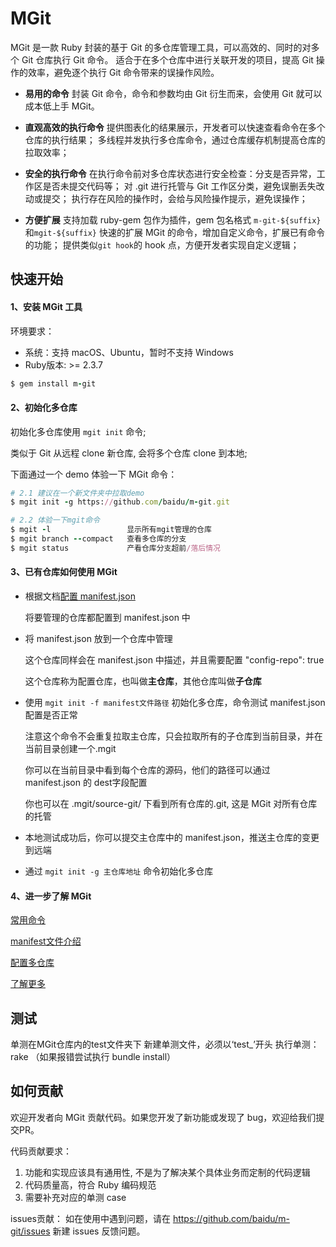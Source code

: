# MGit

MGit 是一款 Ruby 封装的基于 Git 的多仓库管理工具，可以高效的、同时的对多个 Git 仓库执行 Git 命令。
适合于在多个仓库中进行关联开发的项目，提高 Git 操作的效率，避免逐个执行 Git 命令带来的误操作风险。

- **易用的命令**
封装 Git 命令，命令和参数均由 Git 衍生而来，会使用 Git 就可以成本低上手 MGit。

- **直观高效的执行命令**
提供图表化的结果展示，开发者可以快速查看命令在多个仓库的执行结果；
多线程并发执行多仓库命令，通过仓库缓存机制提高仓库的拉取效率；

- **安全的执行命令**
在执行命令前对多仓库状态进行安全检查：分支是否异常，工作区是否未提交代码等；
对 .git 进行托管与 Git 工作区分类，避免误删丢失改动或提交；
执行存在风险的操作时，会给与风险操作提示，避免误操作；

- **方便扩展**
支持加载 ruby-gem 包作为插件，gem 包名格式 `m-git-${suffix}`和`mgit-${suffix}`
快速的扩展 MGit 的命令，增加自定义命令，扩展已有命令的功能；
提供类似`git hook`的 hook 点，方便开发者实现自定义逻辑；

## 快速开始
  #### 1、安装 MGit 工具

环境要求：

- 系统：支持 macOS、Ubuntu，暂时不支持 Windows
- Ruby版本: >= 2.3.7

```ruby
$ gem install m-git
```

#### 2、初始化多仓库 

初始化多仓库使用 `mgit init` 命令;

类似于 Git 从远程 clone 新仓库, 会将多个仓库 clone 到本地;

下面通过一个 demo 体验一下 MGit 命令：

```ruby
# 2.1 建议在一个新文件夹中拉取demo
$ mgit init -g https://github.com/baidu/m-git.git

# 2.2 体验一下mgit命令
$ mgit -l                 显示所有mgit管理的仓库
$ mgit branch --compact   查看多仓库的分支
$ mgit status             产看仓库分支超前/落后情况
```


#### 3、已有仓库如何使用 MGit

- 根据文档[配置 manifest.json](docs/config/manifest.md)

  将要管理的仓库都配置到 manifest.json 中
  
- 将 manifest.json 放到一个仓库中管理

  这个仓库同样会在 manifest.json 中描述，并且需要配置 "config-repo": true 
  
  这个仓库称为配置仓库，也叫做**主仓库**，其他仓库叫做**子仓库**
     
- 使用 `mgit init -f manifest文件路径` 初始化多仓库，命令测试 manifest.json 配置是否正常

  注意这个命令不会重复拉取主仓库，只会拉取所有的子仓库到当前目录，并在当前目录创建一个.mgit
  
  你可以在当前目录中看到每个仓库的源码，他们的路径可以通过  manifest.json 的 dest字段配置
  
  你也可以在 .mgit/source-git/ 下看到所有仓库的.git, 这是 MGit 对所有仓库的托管
  
- 本地测试成功后，你可以提交主仓库中的 manifest.json，推送主仓库的变更到远端
  
- 通过 `mgit init -g 主仓库地址` 命令初始化多仓库
  

#### 4、进一步了解 MGit

[常用命令](docs/use/common-commands.md)

[manifest文件介绍](docs/config/manifest.md)

[配置多仓库](docs/config/config-env.md) 

[了解更多](docs/references.md)


## 测试

单测在MGit仓库内的test文件夹下
新建单测文件，必须以‘test_’开头
执行单测：rake （如果报错尝试执行 bundle install）


## 如何贡献

欢迎开发者向 MGit 贡献代码。如果您开发了新功能或发现了 bug，欢迎给我们提交PR。

代码贡献要求：
1. 功能和实现应该具有通用性, 不是为了解决某个具体业务而定制的代码逻辑
2. 代码质量高，符合 Ruby 编码规范
3. 需要补充对应的单测 case

issues贡献： 如在使用中遇到问题，请在 https://github.com/baidu/m-git/issues 新建 issues 反馈问题。



